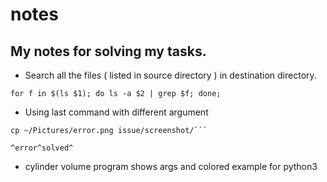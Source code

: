 # notes

## My notes for solving my tasks.

* Search all the files ( listed in source directory ) in destination directory.

```for f in $(ls $1); do ls -a $2 | grep $f; done;```

* Using last command with different argument


```
cp ~/Pictures/error.png issue/screenshot/```
		
^error^solved^
```

* cylinder volume program shows args and colored example for python3
